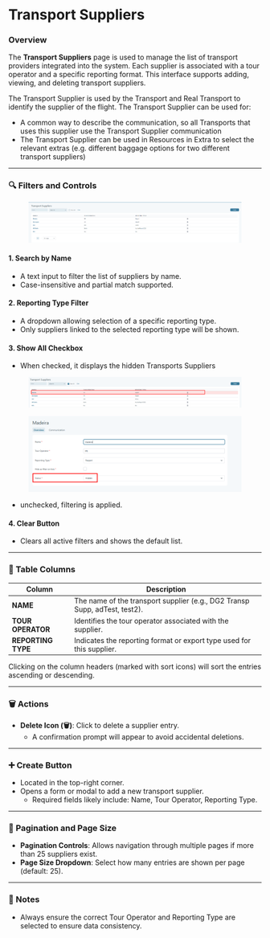 # Transport Suppliers

### Overview

The **Transport Suppliers** page is used to manage the list of transport providers integrated into the system. Each supplier is associated with a tour operator and a specific reporting format. This interface supports adding, viewing, and deleting transport suppliers.

The Transport Supplier is used by the Transport and Real Transport to identify the supplier of the flight. The Transport Supplier can be used for:

* A common way to describe the communication, so all Transports that uses this supplier use the Transport Supplier communication
* The Transport Supplier can be used in Resources in Extra to select the relevant extras (e.g. different baggage options for two different transport suppliers)

***

### 🔍 Filters and Controls

<figure><img src="../.gitbook/assets/image (2) (1) (1) (1) (1) (1) (1) (1) (1) (1) (1) (1) (1) (1) (1) (1) (1) (1) (1) (1) (1) (1).png" alt=""><figcaption></figcaption></figure>

#### 1. **Search by Name**

* A text input to filter the list of suppliers by name.
* Case-insensitive and partial match supported.

#### 2. **Reporting Type Filter**

* A dropdown allowing selection of a specific reporting type.
* Only suppliers linked to the selected reporting type will be shown.

#### 3. **Show All Checkbox**

* When checked, it displays the hidden Transports Suppliers

<figure><img src="../.gitbook/assets/image (4) (1) (1) (1) (1) (1) (1) (1) (1) (1) (1) (1).png" alt=""><figcaption></figcaption></figure>

<figure><img src="../.gitbook/assets/image (1) (1) (1) (1) (1) (1) (1) (1) (1) (1) (1) (1) (1) (1) (1) (1) (1) (1) (1) (1) (1) (1) (1) (1) (1) (1) (1) (1) (1) (1).png" alt=""><figcaption></figcaption></figure>

* unchecked, filtering is applied.

#### 4. **Clear Button**

* Clears all active filters and shows the default list.

***

### 📄 Table Columns

| Column             | Description                                                                |
| ------------------ | -------------------------------------------------------------------------- |
| **NAME**           | The name of the transport supplier (e.g., DG2 Transp Supp, adTest, test2). |
| **TOUR OPERATOR**  | Identifies the tour operator associated with the supplier.                 |
| **REPORTING TYPE** | Indicates the reporting format or export type used for this supplier.      |

Clicking on the column headers (marked with sort icons) will sort the entries ascending or descending.

***

### 🗑️ Actions

* **Delete Icon (🗑️)**: Click to delete a supplier entry.
  * A confirmation prompt will appear to avoid accidental deletions.

***

### ➕ Create Button

* Located in the top-right corner.
* Opens a form or modal to add a new transport supplier.
  * Required fields likely include: Name, Tour Operator, Reporting Type.

***

### 📄 Pagination and Page Size

* **Pagination Controls**: Allows navigation through multiple pages if more than 25 suppliers exist.
* **Page Size Dropdown**: Select how many entries are shown per page (default: 25).

***

### 📌 Notes

* Always ensure the correct Tour Operator and Reporting Type are selected to ensure data consistency.
